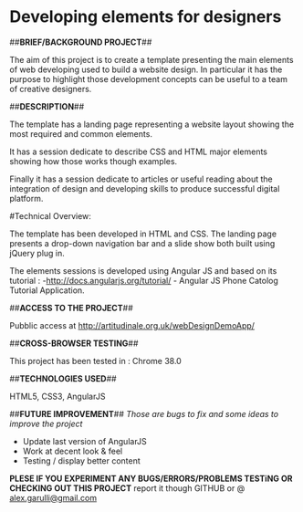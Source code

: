 # Developing elements for designers 


##<b>BRIEF/BACKGROUND PROJECT</b>##

The aim of this project is to create a template presenting the main elements of web developing used to build a website design.
In particular it has the purpose to highlight those development concepts can be useful to a team of creative designers.

##<b>DESCRIPTION</b>##

The template has a landing page representing a website layout showing the most required and common elements.

It has a session dedicate to describe CSS and HTML major elements showing how those works though examples.

Finally it has a session dedicate to articles or useful reading about the integration of design and developing skills to produce successful digital platform.


#Technical Overview:

The template has been developed in HTML and CSS. The landing page presents a drop-down navigation bar and a slide show both built using jQuery plug in.

The elements sessions is developed using Angular JS and based on its tutorial : -http://docs.angularjs.org/tutorial/ - Angular JS Phone Catolog Tutorial Application.

##<b>ACCESS TO THE PROJECT</b>##

Pubblic access at http://artitudinale.org.uk/webDesignDemoApp/


##<b>CROSS-BROWSER TESTING</b>##

This project has been tested in : Chrome 38.0

##<b>TECHNOLOGIES USED</b>##

HTML5, CSS3,  AngularJS 


##<b>FUTURE IMPROVEMENT</b>##
<i>Those are bugs to fix and some ideas to improve the project</i>

 - Update last version of AngularJS
 - Work at decent look & feel
 - Testing / display better content
   
<b>PLESE IF YOU EXPERIMENT ANY BUGS/ERRORS/PROBLEMS TESTiNG OR CHECKING OUT THIS PROJECT</b> report it though GITHUB or @ alex.garulli@gmail.com
